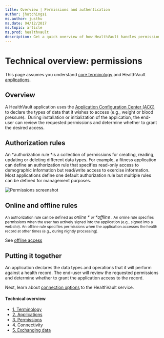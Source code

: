 ```yaml
---
title: Overview | Permissions and authentication
author: jhutchings1
ms.author: justhu
ms.date: 04/12/2017
ms.topic: article
ms.prod: healthvault
description: Get a quick overview of how HealthVault handles permissions and authentication. 
---
```


Technical overview: permissions
===============================

This page assumes you understand <a href="technical-overview.md" id="PageContent_14105_2">core terminology</a> and HealthVault <a href="technical-overview-applications.md" id="Introduction_14105_19">applications</a>.

Overview
--------

A HealthVault application uses the [Application Configuration Center (ACC)](https://config.healthvault-ppe.com) to declare the types of data that it wishes to access (e.g., weight or blood pressure).  During installation or initialization of the application, the end-user can review the requested permissions and determine whether to grant the desired access.

Authorization rules
-------------------

An *authorization rule *is a collection of permissions for creating, reading, updating or deleting different data types. For example, a fitness application can define an authorization rule that specifies read-only access to demographic information but read/write access to exercise information. Most applications define one default authorization rule but multiple rules can be defined for management purposes.

<img src="https://i-msdn.sec.s-msft.com/dynimg/IC750083.png" title="Permissions screenshot" alt="Permissions screenshot" id="Permissions" />

Online and offline rules
------------------------

<span style="FONT-SIZE: 12px">An authorization rule can be defined as </span> <em>online * <span style="FONT-SIZE: 12px">or </span> *offline</em> <span style="FONT-SIZE: 12px">. An online rule specifies permissions when the user has actively signed into the application (e.g., signed into a website). An offline rule specifies permissions when the application accesses the health record at other times (e.g., during nightly processing).</span>

See <a href="/healthvault/concepts/authorization/offline-access" id="Introduction_14105_18">offline access</a> 

Putting it together
-------------------

An application declares the data types and operations that it will perform against a health record. The end-user will review the requested permissions and determine whether to grant the application access to the record.

Next, learn about <a href="technical-overview-connectivity.md" id="PageContent_14105_8">connection options</a> to the HealthVault service.

<span id="singleColInThreeColLayout"></span>

#### Technical overview

-   <a href="technical-overview.md" id="RightRailLinkListSection_14105_9">1. Terminology</a>
-   <a href="technical-overview-applications.md" id="RightRailLinkListSection_14105_20">2. Applications</a>
-   <a href="technical-overview-permissions.md" id="RightRailLinkListSection_14105_10">3. Permissions</a>
-   <a href="technical-overview-connectivity.md" id="RightRailLinkListSection_14105_11">4. Connectivity</a>
-   <a href="technical-overview-exchanging-data.md" id="RightRailLinkListSection_14105_12">5. Exchanging data</a>
